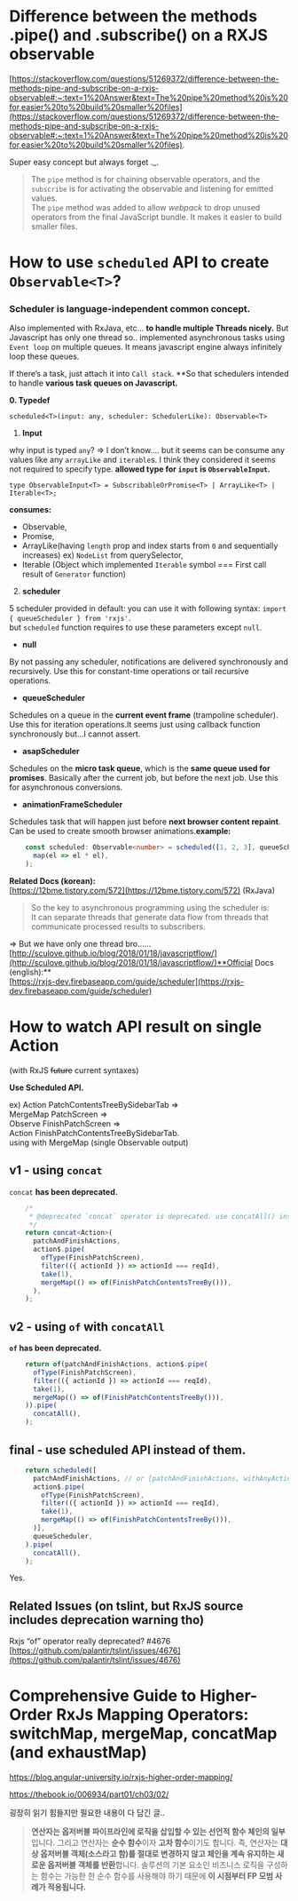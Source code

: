 # Difference between the methods .pipe() and .subscribe() on a RXJS observable

[https://stackoverflow.com/questions/51269372/difference-between-the-methods-pipe-and-subscribe-on-a-rxjs-observable#:~:text=1%20Answer&text=The%20pipe%20method%20is%20for,easier%20to%20build%20smaller%20files](https://stackoverflow.com/questions/51269372/difference-between-the-methods-pipe-and-subscribe-on-a-rxjs-observable#:~:text=1%20Answer&text=The%20pipe%20method%20is%20for,easier%20to%20build%20smaller%20files).

Super easy concept but always forget ._.

> The `pipe` method is for chaining observable operators, and the `subscribe` is for activating the observable and listening for emitted values.  
> The `pipe` method was added to allow _webpack_ to drop unused operators from the final JavaScript bundle. It makes it easier to build smaller files.

# How to use `scheduled` API to create `Observable<T>`?

### Scheduler is language-independent common concept.  

Also implemented with RxJava, etc…  **to handle multiple Threads nicely.**
But Javascript has only one thread so.. implemented asynchronous tasks using `Event loop` on multiple queues.
It means javascript engine always infinitely loop these queues.

If there’s a task, just attach it into `Call stack`.
**So that schedulers intended to handle  **various task queues on Javascript.**

**0. Typedef**

`scheduled<T>(input: any, scheduler: SchedulerLike): Observable<T>`

1.  **Input**

why input is typed  `any`? => I don’t know….
but it seems can be consume any values like any  `arrayLike`  and  `iterable`s.
I think they considered it seems not required to specify type.
**allowed type for `input` is `ObservableInput`.**

`type ObservableInput<T> = SubscribableOrPromise<T> | ArrayLike<T> | Iterable<T>;`

**consumes:**  
- Observable,  
- Promise,  
- ArrayLike(having  `length`  prop and index starts from  `0`  and sequentially increases) 
ex)  `NodeList`  from querySelector,  
- Iterable (Object which implemented  `Iterable`  symbol === First call result of  `Generator`  function) 


2. **scheduler**

5 scheduler provided in default: you can use it with following syntax: 
`import { queueScheduler } from 'rxjs'`.  
but  `scheduled`  function requires to use these parameters except  `null`.

-   **null**

By not passing any scheduler, notifications are delivered synchronously and recursively. Use this for constant-time operations or tail recursive operations.

-   **queueScheduler**

Schedules on a queue in the  **current event frame**  (trampoline scheduler). Use this for iteration operations.It seems just using callback function synchronously but…I cannot assert.

-   **asapScheduler**

Schedules on the  **micro task queue**, which is the  **same queue used for promises**. Basically after the current job, but before the next job. Use this for asynchronous conversions.

-   **animationFrameScheduler**

Schedules task that will happen just before  **next browser content repaint**. Can be used to create smooth browser animations.**example:**  

```ts
    const scheduled: Observable<number> = scheduled([1, 2, 3], queueScheduler).pipe(  
      map(el => el * el),  
    );
```

**Related Docs (korean):**  
[https://12bme.tistory.com/572](https://12bme.tistory.com/572)  (RxJava)  

> So the key to asynchronous programming using the scheduler is:  
> It can separate threads that generate data flow from threads that communicate processed results to subscribers.

=> But we have only one thread bro……[http://sculove.github.io/blog/2018/01/18/javascriptflow/](http://sculove.github.io/blog/2018/01/18/javascriptflow/)**Official Docs (english):**  
[https://rxjs-dev.firebaseapp.com/guide/scheduler](https://rxjs-dev.firebaseapp.com/guide/scheduler)


# How to watch API result on single Action 

(with RxJS ~~future~~ current syntaxes)

**Use Scheduled API.**

ex)  Action PatchContentsTreeBySidebarTab =>  
MergeMap PatchScreen =>  
Observe FinishPatchScreen =>  
Action FinishPatchContentsTreeBySidebarTab.  
using with MergeMap (single Observable output)

## v1 - using `concat`

`concat` **has been deprecated.**

```ts
    /*  
     * @deprecated `concat` operator is deprecated. use concatAll() instead.  
     */   
    return concat<Action>(  
      patchAndFinishActions,  
      action$.pipe(  
        ofType(FinishPatchScreen),  
        filter(({ actionId }) => actionId === reqId),  
        take(1),  
        mergeMap(() => of(FinishPatchContentsTreeBy())),  
      ),  
    );
```

## v2 - using `of` with `concatAll`

**`of` has been deprecated.**

```ts
    return of(patchAndFinishActions, action$.pipe(  
      ofType(FinishPatchScreen),  
      filter(({ actionId }) => actionId === reqId),  
      take(1),  
      mergeMap(() => of(FinishPatchContentsTreeBy())),  
    )).pipe(  
      concatAll(),  
    );
```

## final - use scheduled API instead of them.

```ts
    return scheduled([  
      patchAndFinishActions, // or [patchAndFinishActions, withAnyActions]  
      action$.pipe(  
        ofType(FinishPatchScreen),  
        filter(({ actionId }) => actionId === reqId),  
        take(1),  
        mergeMap(() => of(FinishPatchContentsTreeBy())),  
      )],  
      queueScheduler,  
    ).pipe(  
      concatAll(),  
    );
```

Yes.

## Related Issues (on tslint, but RxJS source includes deprecation warning tho)

Rxjs “of” operator really deprecated? #4676  
[https://github.com/palantir/tslint/issues/4676](https://github.com/palantir/tslint/issues/4676)


# Comprehensive Guide to Higher-Order RxJs Mapping Operators: switchMap, mergeMap, concatMap (and exhaustMap)

https://blog.angular-university.io/rxjs-higher-order-mapping/

https://thebook.io/006934/part01/ch03/02/

굉장히 읽기 힘들지만 필요한 내용이 다 담긴 글..

> **연산자는 옵저버블 파이프라인에 로직을 삽입할 수 있는 선언적 함수 체인의 일부**입니다. 그리고 연산자는 **순수 함수**이자 **고차 함수**이기도 합니다. 즉, 연산자는 **대상 옵저버블 객체(소스라고 함)를 절대로 변경하지 않고 체인을
> 계속 유지하는 새로운 옵저버블 객체를 반환**합니다. 솔루션의 기본 요소인 비즈니스 로직을 구성하는 함수는 가능한 한 순수
> 함수를 사용해야 하기 때문에
> **이 시점부터 FP 모범 사례가 적용됩니다.**